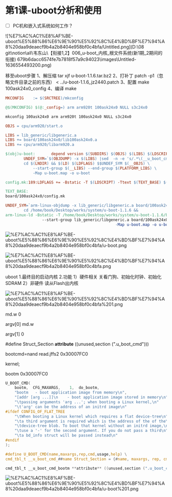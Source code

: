 # 第1课-uboot分析和使用

- [ ]  PC机和嵌入式系统如何工作？

![%E7%AC%AC1%E8%AF%BE-uboot%E5%88%86%E6%9E%90%E5%92%8C%E4%BD%BF%E7%94%A8%20daa9deaecf9b4a2b8404e958bf0c4bfa/Untitled.png](D:\08 git\notion\all\韦东山\【衔接1,2】006_u-boot_内核_根文件系统(新1期_2期间的衔接) 679b6dacc6574fe7b7818f57a9c94023\images\Untitled-1636554493200.png)

移至uboot步骤
1、解压缩 tar xjf u-boot-1.1.6.tar.bz2
2、打补丁 patch -p1（忽略文件目录之前的东西） < ../u-boot-1.1.6_jz2440.patch
3、配置 make 100ask24x0_config
4、编译 make

```makefile
MKCONFIG	:= $(SRCTREE)/mkconfig

@$(MKCONFIG) $(@:_config=) arm arm920t 100ask24x0 NULL s3c24x0

mkconfig 100ask24x0 arm arm920t 100ask24x0 NULL s3c24x0

OBJS = cpu/arm920/start.o

LIBS = lib_generic/libgeneric.a
LIBS += board/100ask24x0/lib100ask24x0.a
LIBS += cpu/arm920/libarm920.a

$(obj)u-boot:		depend version $(SUBDIRS) $(OBJS) $(LIBS) $(LDSCRIPT)
		UNDEF_SYM=`$(OBJDUMP) -x $(LIBS) |sed  -n -e 's/.*\(__u_boot_cmd_.*\)/-u\1/p'|sort|uniq`;\
		cd $(LNDIR) && $(LD) $(LDFLAGS) $$UNDEF_SYM $(__OBJS) \
			--start-group $(__LIBS) --end-group $(PLATFORM_LIBS) \
			-Map u-boot.map -o u-boot

config.mk:189:LDFLAGS += -Bstatic -T $(LDSCRIPT) -Ttext $(TEXT_BASE) $(PLATFORM_LDFLAGS)

TEXT_BASE:
board/100ask24x0/config.mk 

UNDEF_SYM=`arm-linux-objdump -x lib_generic/libgeneric.a board/100ask24x0/lib100ask24x0.a cpu/arm920t/libarm920t.a cpu/arm920t/s3c24x0/libs3c24x0.a lib_arm/libarm.a fs/cramfs/libcramfs.a fs/fat/libfat.a fs/fdos/libfdos.a fs/jffs2/libjffs2.a fs/reiserfs/libreiserfs.a fs/ext2/libext2fs.a net/libnet.a disk/libdisk.a rtc/librtc.a dtt/libdtt.a drivers/libdrivers.a drivers/nand/libnand.a drivers/nand_legacy/libnand_legacy.a drivers/usb/libusb.a drivers/sk98lin/libsk98lin.a common/libcommon.a |sed  -n -e 's/.*\(__u_boot_cmd_.*\)/-u\1/p'|sort|uniq`;\
        cd /home/book/Desktop/works/system/u-boot-1.1.6 && 
arm-linux-ld -Bstatic -T /home/book/Desktop/works/system/u-boot-1.1.6/board/100ask24x0/u-boot.lds -Ttext 0x33F80000  $UNDEF_SYM cpu/arm920t/start.o \
                --start-group lib_generic/libgeneric.a board/100ask24x0/lib100ask24x0.a cpu/arm920t/libarm920t.a cpu/arm920t/s3c24x0/libs3c24x0.a lib_arm/libarm.a fs/cramfs/libcramfs.a fs/fat/libfat.a fs/fdos/libfdos.a fs/jffs2/libjffs2.a fs/reiserfs/libreiserfs.a fs/ext2/libext2fs.a net/libnet.a disk/libdisk.a rtc/librtc.a dtt/libdtt.a drivers/libdrivers.a drivers/nand/libnand.a drivers/nand_legacy/libnand_legacy.a drivers/usb/libusb.a drivers/sk98lin/libsk98lin.a common/libcommon.a --end-group  \
												-Map u-boot.map -o u-boot
```

![%E7%AC%AC1%E8%AF%BE-uboot%E5%88%86%E6%9E%90%E5%92%8C%E4%BD%BF%E7%94%A8%20daa9deaecf9b4a2b8404e958bf0c4bfa/u-boot.png](https://cdn.jsdelivr.net/gh/chenliang1301/Images@main/NotesImages/202111162248702.png)

![%E7%AC%AC1%E8%AF%BE-uboot%E5%88%86%E6%9E%90%E5%92%8C%E4%BD%BF%E7%94%A8%20daa9deaecf9b4a2b8404e958bf0c4bfa.png](https://cdn.jsdelivr.net/gh/chenliang1301/Images@main/NotesImages/202111162248703.png)

uboot
1.最终目的启动内核
2.功能
    1）硬件相关
         关看门狗、初始化时钟、初始化SDRAM
    2）非硬件
       读从Flash出内核

![%E7%AC%AC1%E8%AF%BE-uboot%E5%88%86%E6%9E%90%E5%92%8C%E4%BD%BF%E7%94%A8%20daa9deaecf9b4a2b8404e958bf0c4bfa%201.png](https://cdn.jsdelivr.net/gh/chenliang1301/Images@main/NotesImages/202111162248704.png)

md.w 0

argv[0] md.w

argv[1] 0

#define Struct_Section **attribute** ((unused,section (".u_boot_cmd")))

bootcmd=nand read.jffs2 0x30007FC0 

kernel;

bootm 0x30007FC0

```c
U_BOOT_CMD(
 	bootm,	CFG_MAXARGS,	1,	do_bootm,
 	"bootm   - boot application image from memory\n",
 	"[addr [arg ...]]\n    - boot application image stored in memory\n"
 	"\tpassing arguments 'arg ...'; when booting a Linux kernel,\n"
 	"\t'arg' can be the address of an initrd image\n"
#ifdef CONFIG_OF_FLAT_TREE
	"\tWhen booting a Linux kernel which requires a flat device-tree\n"
	"\ta third argument is required which is the address of the of the\n"
	"\tdevice-tree blob. To boot that kernel without an initrd image,\n"
	"\tuse a '-' for the second argument. If you do not pass a third\n"
	"\ta bd_info struct will be passed instead\n"
#endif
);

#define U_BOOT_CMD(name,maxargs,rep,cmd,usage,help) \
cmd_tbl_t __u_boot_cmd_##name Struct_Section = {#name, maxargs, rep, cmd, usage, help}

cmd_tbl_t __u_boot_cmd_bootm **attribute** ((unused,section (".u_boot_cmd"))) = {#name, maxargs, rep, cmd, usage, help}

```

![%E7%AC%AC1%E8%AF%BE-uboot%E5%88%86%E6%9E%90%E5%92%8C%E4%BD%BF%E7%94%A8%20daa9deaecf9b4a2b8404e958bf0c4bfa/u-boot%201.png](https://cdn.jsdelivr.net/gh/chenliang1301/Images@main/NotesImages/202111162248705.png)